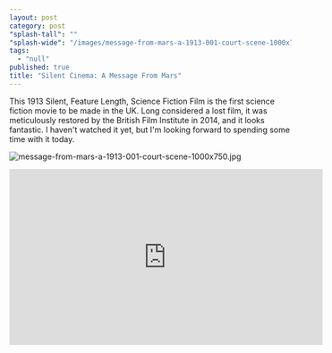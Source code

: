 ```yaml
---
layout: post
category: post
"splash-tall": ""
"splash-wide": "/images/message-from-mars-a-1913-001-court-scene-1000x750.jpg"
tags: 
  - "null"
published: true
title: "Silent Cinema: A Message From Mars"
---
```



This 1913 Silent, Feature Length, Science Fiction Film is the first science fiction movie to be made in the UK. Long considered a lost film, it was meticulously restored by the British Film Institute in 2014, and it looks fantastic. I haven't watched it yet, but I'm looking forward to spending some time with it today. 

![message-from-mars-a-1913-001-court-scene-1000x750.jpg]({{site.baseurl}}/images/message-from-mars-a-1913-001-court-scene-1000x750.jpg)


<iframe width="560" height="315" src="https://www.youtube.com/embed/_N3B8zWcFNU" frameborder="0" allowfullscreen></iframe>
